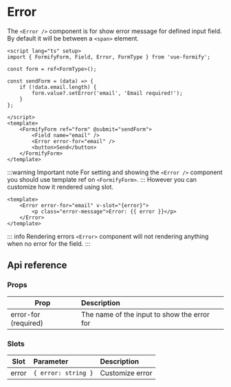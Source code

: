 # Error
The `<Error />` component is for show error message for defined input field. By default it will be between a `<span>` element.
```vue
<script lang="ts" setup>
import { FormifyForm, Field, Error, FormType } from 'vue-formify';

const form = ref<FormType>();

const sendForm = (data) => {
    if (!data.email.length) {
        form.value?.setError('email', 'Email required!');
    }
};

</script>
<template>
	<FormifyForm ref="form" @submit="sendForm">
		<Field name="email" />
		<Error error-for="email" />
		<button>Send</button>
	</FormifyForm>
</template>
```
:::warning Important note
For setting and showing the `<Error />` component you should use template ref on `<FormifyForm>`.
:::
However you can customize how it rendered using slot.
```vue
<template>
    <Error error-for="email" v-slot="{error}">
        <p class="error-message">Error: {{ error }}</p>
    </Error>
</template>
```
::: info Rendering errors
`<Error>` component will not rendering anything when no error for the field.
:::
## Api reference
### Props
| Prop                 |      Description      |
| --------------------- | :----------- |
| error-for (required)       | The name of the input to show the error for


### Slots
| Slot      |      Parameter      |        Description
| -------------  | :-------------------- | :-------------------- |
| error      | `{ error: string }` | Customize error |
